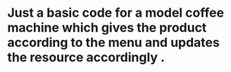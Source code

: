 # Just a basic code for a model coffee machine which gives the product according to the menu and updates the resource accordingly .
